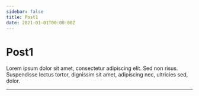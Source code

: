 ```yaml
---
sidebar: false
title: Post1
date: 2021-01-01T00:00:00Z
---
```


# Post1

Lorem ipsum dolor sit amet, consectetur adipiscing elit. Sed non risus. Suspendisse lectus tortor, dignissim sit amet, adipiscing nec, ultricies sed, dolor.

---

